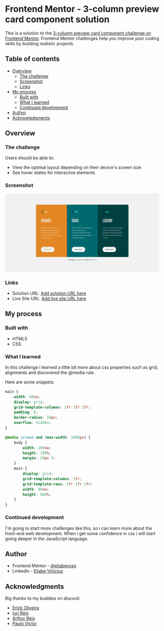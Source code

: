 # Frontend Mentor - 3-column preview card component solution

This is a solution to the [3-column preview card component challenge on Frontend Mentor](https://www.frontendmentor.io/challenges/3column-preview-card-component-pH92eAR2-). Frontend Mentor challenges help you improve your coding skills by building realistic projects. 

## Table of contents

- [Overview](#overview)
  - [The challenge](#the-challenge)
  - [Screenshot](#screenshot)
  - [Links](#links)
- [My process](#my-process)
  - [Built with](#built-with)
  - [What I learned](#what-i-learned)
  - [Continued development](#continued-development)
- [Author](#author)
- [Acknowledgments](#acknowledgments)


## Overview

### The challenge

Users should be able to:

- View the optimal layout depending on their device's screen size
- See hover states for interactive elements

### Screenshot

![Screenshot](design/screenshot.jpg)

### Links

- Solution URL: [Add solution URL here](https://your-solution-url.com)
- Live Site URL: [Add live site URL here](https://your-live-site-url.com)

## My process

### Built with

- HTML5
- CSS


### What I learned

In this challenge i learned a little bit more about css properties such as grid, alignments and discovered the @media rule.

Here are some snippets:

```css
main {
    width: 60vw;
    display: grid;
    grid-template-columns: 1fr 1fr 1fr;
    padding: 0;
    border-radius: 10px;
    overflow: hidden;
}
```

```css
@media screen and (max-width: 1000px) {
    body {
        width: 100vw;
        height: 100%;
        margin: 20px 0;
    }
    main {
        display: grid;
        grid-template-columns: 1fr;
        grid-template-rows: 1fr 1fr 1fr;
        width: 80vw;
        height: 900%;
    }
}
```

### Continued development

I'm going to start more challenges like this, so i can learn more about the front-end web development.
When i get some confidence in css i will start going deeper in the JavaScript language.

## Author

- Frontend Mentor - [@eliabevces](https://www.frontendmentor.io/profile/eliabevces)
- Linkedin - [Eliabe Vinicius](https://www.linkedin.com/in/eliabe-vinicius-211224177/)



## Acknowledgments

Big thanks to my buddies on discord:

- [Erick Oliveira](https://github.com/Erick-Oliveira-ET)
- [Iuri Reis](https://github.com/ooiuri)
- [Arthur Reis](https://github.com/ThurzinRB)
- [Paulo Victor](https://github.com/Matreud)

